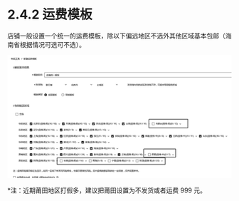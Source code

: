 # 2.4.2 运费模板

店铺一般设置一个统一的运费模板，除以下偏远地区不选外其他区域基本包邮（海南省根据情况可选可不选）。

![](img/684cd23a65ed74897370e8996a32855c.png)

*注：近期莆田地区打假多，建议把莆田设置为不发货或者运费 999 元。